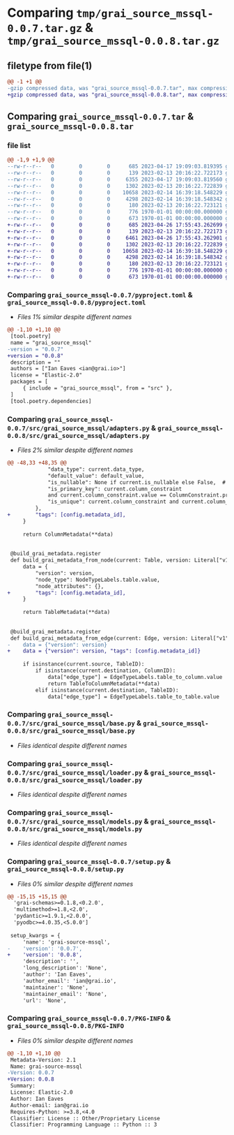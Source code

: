 # Comparing `tmp/grai_source_mssql-0.0.7.tar.gz` & `tmp/grai_source_mssql-0.0.8.tar.gz`

## filetype from file(1)

```diff
@@ -1 +1 @@
-gzip compressed data, was "grai_source_mssql-0.0.7.tar", max compression
+gzip compressed data, was "grai_source_mssql-0.0.8.tar", max compression
```

## Comparing `grai_source_mssql-0.0.7.tar` & `grai_source_mssql-0.0.8.tar`

### file list

```diff
@@ -1,9 +1,9 @@
--rw-r--r--   0        0        0      685 2023-04-17 19:09:03.819395 grai_source_mssql-0.0.7/pyproject.toml
--rw-r--r--   0        0        0      139 2023-02-13 20:16:22.722173 grai_source_mssql-0.0.7/src/grai_source_mssql/__init__.py
--rw-r--r--   0        0        0     6355 2023-04-17 19:09:03.819560 grai_source_mssql-0.0.7/src/grai_source_mssql/adapters.py
--rw-r--r--   0        0        0     1302 2023-02-13 20:16:22.722839 grai_source_mssql-0.0.7/src/grai_source_mssql/base.py
--rw-r--r--   0        0        0    10658 2023-02-14 16:39:18.548229 grai_source_mssql-0.0.7/src/grai_source_mssql/loader.py
--rw-r--r--   0        0        0     4298 2023-02-14 16:39:18.548342 grai_source_mssql-0.0.7/src/grai_source_mssql/models.py
--rw-r--r--   0        0        0      180 2023-02-13 20:16:22.723121 grai_source_mssql-0.0.7/src/grai_source_mssql/package_definitions.py
--rw-r--r--   0        0        0      776 1970-01-01 00:00:00.000000 grai_source_mssql-0.0.7/setup.py
--rw-r--r--   0        0        0      673 1970-01-01 00:00:00.000000 grai_source_mssql-0.0.7/PKG-INFO
+-rw-r--r--   0        0        0      685 2023-04-26 17:55:43.262699 grai_source_mssql-0.0.8/pyproject.toml
+-rw-r--r--   0        0        0      139 2023-02-13 20:16:22.722173 grai_source_mssql-0.0.8/src/grai_source_mssql/__init__.py
+-rw-r--r--   0        0        0     6461 2023-04-26 17:55:43.262901 grai_source_mssql-0.0.8/src/grai_source_mssql/adapters.py
+-rw-r--r--   0        0        0     1302 2023-02-13 20:16:22.722839 grai_source_mssql-0.0.8/src/grai_source_mssql/base.py
+-rw-r--r--   0        0        0    10658 2023-02-14 16:39:18.548229 grai_source_mssql-0.0.8/src/grai_source_mssql/loader.py
+-rw-r--r--   0        0        0     4298 2023-02-14 16:39:18.548342 grai_source_mssql-0.0.8/src/grai_source_mssql/models.py
+-rw-r--r--   0        0        0      180 2023-02-13 20:16:22.723121 grai_source_mssql-0.0.8/src/grai_source_mssql/package_definitions.py
+-rw-r--r--   0        0        0      776 1970-01-01 00:00:00.000000 grai_source_mssql-0.0.8/setup.py
+-rw-r--r--   0        0        0      673 1970-01-01 00:00:00.000000 grai_source_mssql-0.0.8/PKG-INFO
```

### Comparing `grai_source_mssql-0.0.7/pyproject.toml` & `grai_source_mssql-0.0.8/pyproject.toml`

 * *Files 1% similar despite different names*

```diff
@@ -1,10 +1,10 @@
 [tool.poetry]
 name = "grai_source_mssql"
-version = "0.0.7"
+version = "0.0.8"
 description = ""
 authors = ["Ian Eaves <ian@grai.io>"]
 license = "Elastic-2.0"
 packages = [
     { include = "grai_source_mssql", from = "src" },
 ]
 [tool.poetry.dependencies]
```

### Comparing `grai_source_mssql-0.0.7/src/grai_source_mssql/adapters.py` & `grai_source_mssql-0.0.8/src/grai_source_mssql/adapters.py`

 * *Files 2% similar despite different names*

```diff
@@ -48,33 +48,35 @@
             "data_type": current.data_type,
             "default_value": default_value,
             "is_nullable": None if current.is_nullable else False,  # Only not-nullable is definitive.
             "is_primary_key": current.column_constraint
             and current.column_constraint.value == ColumnConstraint.primary_key.value,
             "is_unique": current.column_constraint and current.column_constraint.value in UNIQUE_COLUMN_CONSTRAINTS,
         },
+        "tags": [config.metadata_id],
     }
 
     return ColumnMetadata(**data)
 
 
 @build_grai_metadata.register
 def build_grai_metadata_from_node(current: Table, version: Literal["v1"] = "v1") -> TableMetadata:
     data = {
         "version": version,
         "node_type": NodeTypeLabels.table.value,
         "node_attributes": {},
+        "tags": [config.metadata_id],
     }
 
     return TableMetadata(**data)
 
 
 @build_grai_metadata.register
 def build_grai_metadata_from_edge(current: Edge, version: Literal["v1"] = "v1") -> GenericEdgeMetadataV1:
-    data = {"version": version}
+    data = {"version": version, "tags": [config.metadata_id]}
 
     if isinstance(current.source, TableID):
         if isinstance(current.destination, ColumnID):
             data["edge_type"] = EdgeTypeLabels.table_to_column.value
             return TableToColumnMetadata(**data)
         elif isinstance(current.destination, TableID):
             data["edge_type"] = EdgeTypeLabels.table_to_table.value
```

### Comparing `grai_source_mssql-0.0.7/src/grai_source_mssql/base.py` & `grai_source_mssql-0.0.8/src/grai_source_mssql/base.py`

 * *Files identical despite different names*

### Comparing `grai_source_mssql-0.0.7/src/grai_source_mssql/loader.py` & `grai_source_mssql-0.0.8/src/grai_source_mssql/loader.py`

 * *Files identical despite different names*

### Comparing `grai_source_mssql-0.0.7/src/grai_source_mssql/models.py` & `grai_source_mssql-0.0.8/src/grai_source_mssql/models.py`

 * *Files identical despite different names*

### Comparing `grai_source_mssql-0.0.7/setup.py` & `grai_source_mssql-0.0.8/setup.py`

 * *Files 0% similar despite different names*

```diff
@@ -15,15 +15,15 @@
  'grai-schemas>=0.1.8,<0.2.0',
  'multimethod>=1.8,<2.0',
  'pydantic>=1.9.1,<2.0.0',
  'pyodbc>=4.0.35,<5.0.0']
 
 setup_kwargs = {
     'name': 'grai-source-mssql',
-    'version': '0.0.7',
+    'version': '0.0.8',
     'description': '',
     'long_description': 'None',
     'author': 'Ian Eaves',
     'author_email': 'ian@grai.io',
     'maintainer': 'None',
     'maintainer_email': 'None',
     'url': 'None',
```

### Comparing `grai_source_mssql-0.0.7/PKG-INFO` & `grai_source_mssql-0.0.8/PKG-INFO`

 * *Files 0% similar despite different names*

```diff
@@ -1,10 +1,10 @@
 Metadata-Version: 2.1
 Name: grai-source-mssql
-Version: 0.0.7
+Version: 0.0.8
 Summary: 
 License: Elastic-2.0
 Author: Ian Eaves
 Author-email: ian@grai.io
 Requires-Python: >=3.8,<4.0
 Classifier: License :: Other/Proprietary License
 Classifier: Programming Language :: Python :: 3
```

